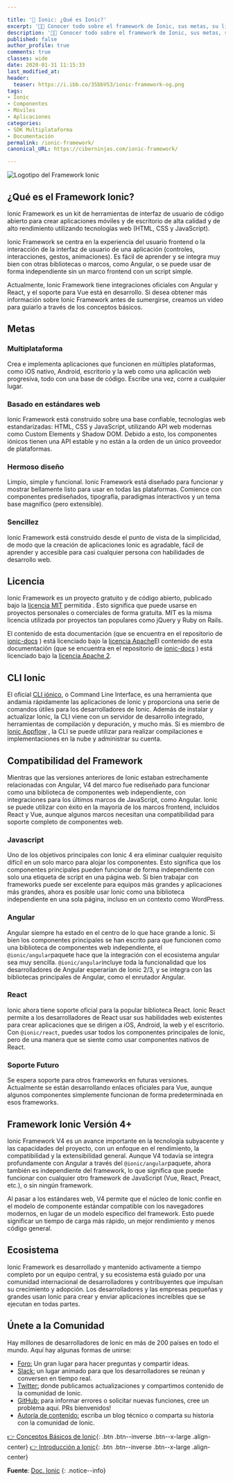 ```yaml
---

title: '🚀 Ionic: ¿Qué es Ionic?'
excerpt: '👩‍🚀 Conocer todo sobre el framework de Ionic, sus metas, su licencia, su CLI, su compatibilidad con otros frameworks y sus novedades.'
description: '👩‍🚀 Conocer todo sobre el framework de Ionic, sus metas, su licencia, su CLI, su compatibilidad con otros frameworks y sus novedades.'
published: false
author_profile: true
comments: true
classes: wide
date: 2020-01-31 11:15:33
last_modified_at: 
header:
  teaser: https://i.ibb.co/3SbbVS3/ionic-framework-og.png
tags:
- Ionic
- Componentes
- Móviles
- Aplicaciones
categories:
- SDK Multiplataforma
- Documentación
permalink: /ionic-framework/
canonical_URL: https://ciberninjas.com/ionic-framework/

---
```


![Logotipo del Framework Ionic](https://i.ibb.co/3SbbVS3/ionic-framework-og.png "Logotipo del Framework Ionic")

## ¿Qué es el Framework Ionic?

Ionic Framework es un kit de herramientas de interfaz de usuario de código abierto para crear aplicaciones móviles y de escritorio de alta calidad y de alto rendimiento utilizando tecnologías web (HTML, CSS y JavaScript).

Ionic Framework se centra en la experiencia del usuario frontend o la interacción de la interfaz de usuario de una aplicación (controles, interacciones, gestos, animaciones). Es fácil de aprender y se integra muy bien con otras bibliotecas o marcos, como Angular, o se puede usar de forma independiente sin un marco frontend con un script simple.

Actualmente, Ionic Framework tiene integraciones oficiales con Angular y React, y el soporte para Vue está en desarrollo. Si desea obtener más información sobre Ionic Framework antes de sumergirse, creamos un video para guiarlo a través de los conceptos básicos.

## Metas

### Multiplataforma

Crea e implementa aplicaciones que funcionen en múltiples plataformas, como iOS nativo, Android, escritorio y la web como una aplicación web progresiva, todo con una base de código. Escribe una vez, corre a cualquier lugar.

### Basado en estándares web

Ionic Framework está construido sobre una base confiable, tecnologías web estandarizadas: HTML, CSS y JavaScript, utilizando API web modernas como Custom Elements y Shadow DOM. Debido a esto, los componentes iónicos tienen una API estable y no están a la orden de un único proveedor de plataformas.

### Hermoso diseño

Limpio, simple y funcional. Ionic Framework está diseñado para funcionar y mostrar bellamente listo para usar en todas las plataformas. Comience con componentes prediseñados, tipografía, paradigmas interactivos y un tema base magnífico (pero extensible).

### Sencillez

Ionic Framework está construido desde el punto de vista de la simplicidad, de modo que la creación de aplicaciones Ionic es agradable, fácil de aprender y accesible para casi cualquier persona con habilidades de desarrollo web.

## Licencia

Ionic Framework es un proyecto gratuito y de código abierto, publicado bajo la [licencia MIT](https://opensource.org/licenses/MIT) permitida . Esto significa que puede usarse en proyectos personales o comerciales de forma gratuita. MIT es la misma licencia utilizada por proyectos tan populares como jQuery y Ruby on Rails.

El contenido de esta documentación (que se encuentra en el repositorio de [ionic-docs](https://github.com/ionic-team/ionic-docs) ) está licenciado bajo la [licencia Apache](https://www.apache.org/licenses/LICENSE-2.0)El contenido de esta documentación (que se encuentra en el repositorio de [ionic-docs](https://github.com/ionic-team/ionic-docs) ) está licenciado bajo la [licencia Apache 2](https://www.apache.org/licenses/LICENSE-2.0).

## CLI Ionic

El oficial [CLI iónico](https://ionicframework.com/docs/cli), o Command Line Interface, es una herramienta que andamia rápidamente las aplicaciones de Ionic y proporciona una serie de comandos útiles para los desarrolladores de Ionic. Además de instalar y actualizar Ionic, la CLI viene con un servidor de desarrollo integrado, herramientas de compilación y depuración, y mucho más. Si es miembro de [Ionic Appflow](https://ionicframework.com/docs/intro#ionic-appflow) , la CLI se puede utilizar para realizar compilaciones e implementaciones en la nube y administrar su cuenta.

## Compatibilidad del Framework

Mientras que las versiones anteriores de Ionic estaban estrechamente relacionadas con Angular, V4 del marco fue rediseñado para funcionar como una biblioteca de componentes web independiente, con integraciones para los últimos marcos de JavaScript, como Angular. Ionic se puede utilizar con éxito en la mayoría de los marcos frontend, incluidos React y Vue, aunque algunos marcos necesitan una compatibilidad para soporte completo de componentes web.

### Javascript

Uno de los objetivos principales con Ionic 4 era eliminar cualquier requisito difícil en un solo marco para alojar los componentes. Esto significa que los componentes principales pueden funcionar de forma independiente con solo una etiqueta de script en una página web. Si bien trabajar con frameworks puede ser excelente para equipos más grandes y aplicaciones más grandes, ahora es posible usar Ionic como una biblioteca independiente en una sola página, incluso en un contexto como WordPress.

### Angular

Angular siempre ha estado en el centro de lo que hace grande a Ionic. Si bien los componentes principales se han escrito para que funcionen como una biblioteca de componentes web independiente, el `@ionic/angular`paquete hace que la integración con el ecosistema angular sea muy sencilla. `@ionic/angular`incluye toda la funcionalidad que los desarrolladores de Angular esperarían de Ionic 2/3, y se integra con las bibliotecas principales de Angular, como el enrutador Angular.

### React

Ionic ahora tiene soporte oficial para la popular biblioteca React. Ionic React permite a los desarrolladores de React usar sus habilidades web existentes para crear aplicaciones que se dirigen a iOS, Android, la web y el escritorio. Con `@ionic/react`, puedes usar todos los componentes principales de Ionic, pero de una manera que se siente como usar componentes nativos de React.

### Soporte Futuro

Se espera soporte para otros frameworks en futuras versiones. Actualmente se están desarrollando enlaces oficiales para Vue, aunque algunos componentes simplemente funcionan de forma predeterminada en esos frameworks.

## Framework Ionic Versión 4+

Ionic Framework V4 es un avance importante en la tecnología subyacente y las capacidades del proyecto, con un enfoque en el rendimiento, la compatibilidad y la extensibilidad general. Aunque V4 todavía se integra profundamente con Angular a través del `@ionic/angular`paquete, ahora también es independiente del framework, lo que significa que puede funcionar con cualquier otro framework de JavaScript (Vue, React, Preact, etc.), o sin ningún framework.

Al pasar a los estándares web, V4 permite que el núcleo de Ionic confíe en el modelo de componente estándar compatible con los navegadores modernos, en lugar de un modelo específico del framework. Esto puede significar un tiempo de carga más rápido, un mejor rendimiento y menos código general.

## Ecosistema

Ionic Framework es desarrollado y mantenido activamente a tiempo completo por un equipo central, y su ecosistema está guiado por una comunidad internacional de desarrolladores y contribuyentes que impulsan su crecimiento y adopción. Los desarrolladores y las empresas pequeñas y grandes usan Ionic para crear y enviar aplicaciones increíbles que se ejecutan en todas partes.

## Únete a la Comunidad

Hay millones de desarrolladores de Ionic en más de 200 países en todo el mundo. Aquí hay algunas formas de unirse:

- [Foro:](https://forum.ionicframework.com/) Un gran lugar para hacer preguntas y compartir ideas.
- [Slack:](https://ionicworldwide.herokuapp.com/) un lugar animado para que los desarrolladores se reúnan y conversen en tiempo real.
- [Twitter:](https://twitter.com/Ionicframework) donde publicamos actualizaciones y compartimos contenido de la comunidad de Ionic.
- [GitHub:](https://github.com/ionic-team/ionic) para informar errores o solicitar nuevas funciones, cree un problema aquí. PRs bienvenidos!
- [Autoría de contenido:](https://ionicframework.com/contributors) escriba un blog técnico o comparta su historia con la comunidad de Ionic.

[👉 Conceptos Básicos de Ionic](/ionic-framework-conceptos/){: .btn .btn--inverse .btn--x-large .align-center}
[👉 Introducción a Ionic](/ionic-4-0-introduccion-ionic-para-todos){: .btn .btn--inverse .btn--x-large .align-center}
  
**Fuente**: [Doc. Ionic](https://ionicframework.com/docs)
{: .notice--info}